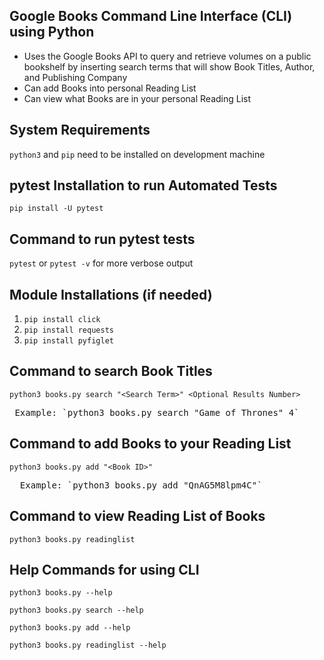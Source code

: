 ## Google Books Command Line Interface (CLI) using Python
* Uses the Google Books API to query and retrieve volumes on a public bookshelf by inserting search terms that will show Book Titles, Author, and Publishing Company
* Can add Books into personal Reading List
* Can view what Books are in your personal Reading List

## System Requirements
`python3` and `pip` need to be installed on development machine

## pytest Installation to run Automated Tests
`pip install -U pytest`

## Command to run pytest tests
`pytest` or `pytest -v` for more verbose output

## Module Installations (if needed)
1. `pip install click`
2. `pip install requests`
3. `pip install pyfiglet`

## Command to search Book Titles
`python3 books.py search "<Search Term>" <Optional Results Number>`  
  
<pre>
 Example: `python3 books.py search "Game of Thrones" 4`
</pre>

## Command to add Books to your Reading List
`python3 books.py add "<Book ID>"`  
  
<pre>
  Example: `python3 books.py add "QnAG5M8lpm4C"`
</pre>
    
## Command to view Reading List of Books
`python3 books.py readinglist`

## Help Commands for using CLI
`python3 books.py --help`

`python3 books.py search --help`

`python3 books.py add --help`

`python3 books.py readinglist --help`